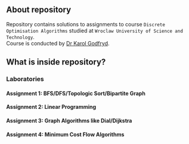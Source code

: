## About repository
Repository contains solutions to assignments to course `Discrete Optimisation Algorithms` studied at `Wroclaw University of Science and Technology`.   
Course is conducted by [Dr Karol Godfryd](https://cs.pwr.edu.pl/gotfryd/).  
## What is inside repository?
### Laboratories

#### Assignment 1: BFS/DFS/Topologic Sort/Bipartite Graph
#### Assignment 2: Linear Programming
#### Assignment 3: Graph Algorithms like Dial/Dijkstra
#### Assignment 4: Minimum Cost Flow Algorithms
